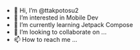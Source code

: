 - 👋 Hi, I’m @ttakpotosu2
- 👀 I’m interested in Mobile Dev
- 🌱 I’m currently learning Jetpack Compose
- 💞️ I’m looking to collaborate on ...
- 📫 How to reach me ...

<!---
ttakpotosu2/ttakpotosu2 is a ✨ special ✨ repository because its `README.md` (this file) appears on your GitHub profile.
You can click the Preview link to take a look at your changes.
--->
